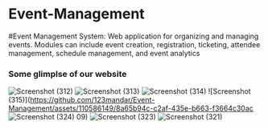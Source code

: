 # Event-Management
#Event Management System: Web application for organizing and managing events. Modules can include event creation, registration, ticketing, attendee management, schedule management, and event analytics

### Some glimplse of our website


![Screenshot (312)](https://github.com/123mandar/Event-Management/assets/110586149/1b9d2cbb-86be-4e94-bfd3-8a0306d1f7b9)
![Screenshot (313)](https://github.com/123mandar/Event-Management/assets/110586149/cd61a995-a69f-4cbb-bb8d-6df54a252470)
![Screenshot (314)](https://github.com/123mandar/Event-Management/assets/110586149/dc6a7848-a966-4985-a5b2-8e1a0d8e28d9)
![Screenshot (315)](https://github.com/123mandar/Event-Management/assets/110586149/8a65b94c-c2af-435e-b663-f3664c30ac
![Screenshot (324)](https://github.com/123mandar/Event-Management/assets/110586149/19fd84c0-053a-4e38-a45c-7723f429f939)
09)
![Screenshot (323)](https://github.com/123mandar/Event-Management/assets/110586149/7378f971-7848-4743-b22a-96922ec3bc8e)
![Screenshot (321)](https://github.com/123mandar/Event-Management/assets/110586149/dd7d01ba-efa0-4fb8-ae64-eb8d8a8839a7)

